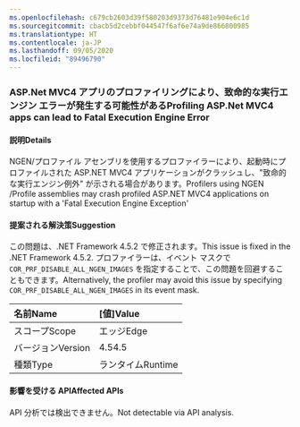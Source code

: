 ```yaml
---
ms.openlocfilehash: c679cb2603d39f580203d9373d76481e904e6c1d
ms.sourcegitcommit: cbacb5d2cebbf044547f6af6e74a9de866800985
ms.translationtype: HT
ms.contentlocale: ja-JP
ms.lasthandoff: 09/05/2020
ms.locfileid: "89496790"
---
```

### <a name="profiling-aspnet-mvc4-apps-can-lead-to-fatal-execution-engine-error"></a><span data-ttu-id="0a37e-101">ASP.Net MVC4 アプリのプロファイリングにより、致命的な実行エンジン エラーが発生する可能性がある</span><span class="sxs-lookup"><span data-stu-id="0a37e-101">Profiling ASP.Net MVC4 apps can lead to Fatal Execution Engine Error</span></span>

#### <a name="details"></a><span data-ttu-id="0a37e-102">説明</span><span class="sxs-lookup"><span data-stu-id="0a37e-102">Details</span></span>

<span data-ttu-id="0a37e-103">NGEN/プロファイル アセンブリを使用するプロファイラーにより、起動時にプロファイルされた ASP.NET MVC4 アプリケーションがクラッシュし、"致命的な実行エンジン例外" が示される場合があります。</span><span class="sxs-lookup"><span data-stu-id="0a37e-103">Profilers using NGEN /Profile assemblies may crash profiled ASP.NET MVC4 applications on startup with a 'Fatal Execution Engine Exception'</span></span>

#### <a name="suggestion"></a><span data-ttu-id="0a37e-104">提案される解決策</span><span class="sxs-lookup"><span data-stu-id="0a37e-104">Suggestion</span></span>

<span data-ttu-id="0a37e-105">この問題は、.NET Framework 4.5.2 で修正されます。</span><span class="sxs-lookup"><span data-stu-id="0a37e-105">This issue is fixed in the .NET Framework 4.5.2.</span></span> <span data-ttu-id="0a37e-106">プロファイラーは、イベント マスクで <code>COR_PRF_DISABLE_ALL_NGEN_IMAGES</code> を指定することで、この問題を回避することもできます。</span><span class="sxs-lookup"><span data-stu-id="0a37e-106">Alternatively, the profiler may avoid this issue by specifying <code>COR_PRF_DISABLE_ALL_NGEN_IMAGES</code> in its event mask.</span></span>

| <span data-ttu-id="0a37e-107">名前</span><span class="sxs-lookup"><span data-stu-id="0a37e-107">Name</span></span>    | <span data-ttu-id="0a37e-108">[値]</span><span class="sxs-lookup"><span data-stu-id="0a37e-108">Value</span></span>       |
|:--------|:------------|
| <span data-ttu-id="0a37e-109">スコープ</span><span class="sxs-lookup"><span data-stu-id="0a37e-109">Scope</span></span>   |<span data-ttu-id="0a37e-110">エッジ</span><span class="sxs-lookup"><span data-stu-id="0a37e-110">Edge</span></span>|
|<span data-ttu-id="0a37e-111">バージョン</span><span class="sxs-lookup"><span data-stu-id="0a37e-111">Version</span></span>|<span data-ttu-id="0a37e-112">4.5</span><span class="sxs-lookup"><span data-stu-id="0a37e-112">4.5</span></span>|
|<span data-ttu-id="0a37e-113">種類</span><span class="sxs-lookup"><span data-stu-id="0a37e-113">Type</span></span>|<span data-ttu-id="0a37e-114">ランタイム</span><span class="sxs-lookup"><span data-stu-id="0a37e-114">Runtime</span></span>|

#### <a name="affected-apis"></a><span data-ttu-id="0a37e-115">影響を受ける API</span><span class="sxs-lookup"><span data-stu-id="0a37e-115">Affected APIs</span></span>

<span data-ttu-id="0a37e-116">API 分析では検出できません。</span><span class="sxs-lookup"><span data-stu-id="0a37e-116">Not detectable via API analysis.</span></span>

<!--

#### Affected APIs

Not detectable via API analysis.

-->
